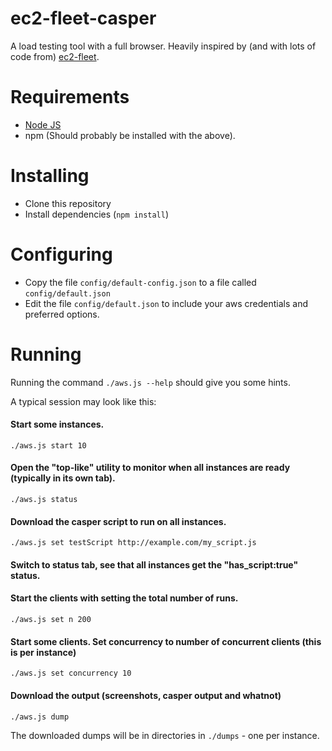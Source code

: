 ec2-fleet-casper
================

A load testing tool with a full browser. Heavily inspired by (and with lots of code from) [ec2-fleet](https://github.com/ashtuchkin/ec2-fleet).

# Requirements

- [Node JS](http://nodejs.org)
- npm (Should probably be installed with the above).

# Installing

- Clone this repository
- Install dependencies (`npm install`)

# Configuring

- Copy the file `config/default-config.json` to a file called `config/default.json`
- Edit the file `config/default.json` to include your aws credentials and preferred options.

# Running

Running the command `./aws.js --help` should give you some hints.

A typical session may look like this:

#### Start some instances.
`./aws.js start 10`

#### Open the "top-like" utility to monitor when all instances are ready (typically in its own tab).
`./aws.js status`

#### Download the casper script to run on all instances.
`./aws.js set testScript http://example.com/my_script.js`

#### Switch to status tab, see that all instances get the "has_script:true" status.

#### Start the clients with setting the total number of runs.
`./aws.js set n 200`

#### Start some clients. Set concurrency to number of concurrent clients (this is per instance)
`./aws.js set concurrency 10`

#### Download the output (screenshots, casper output and whatnot)
`./aws.js dump`

The downloaded dumps will be in directories in `./dumps` - one per instance.
